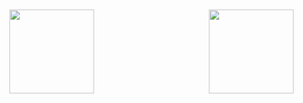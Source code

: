 <h1></h1>
<img align="left" height="150px" src="https://github-readme-stats.vercel.app/api?username=maletiger0404&show_icons=true&theme=monokai&count_private=true">
<img align="right" height="150px" src="https://github-readme-stats.vercel.app/api/top-langs/?username=maletiger0404&layout=compact&theme=monokai&count_private=true">
